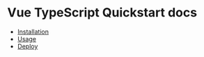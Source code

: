 # Vue TypeScript Quickstart docs

- [Installation](installation.md)
- [Usage](usage.md)
- [Deploy](deploy.md)

